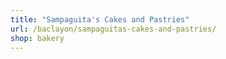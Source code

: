 ```yaml
---
title: "Sampaguita's Cakes and Pastries"
url: /baclayon/sampaguitas-cakes-and-pastries/
shop: bakery
---
```

